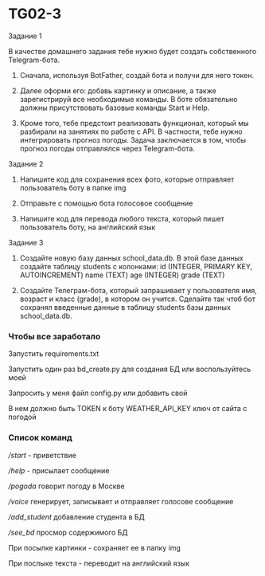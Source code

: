 # TG02-3

Задание 1

В качестве домашнего задания тебе нужно будет создать собственного Telegram-бота.

1. Сначала, используя BotFather, создай бота и получи для него токен.

2. Далее оформи его: добавь картинку и описание, а также зарегистрируй все необходимые команды. В боте обязательно должны присутствовать базовые команды Start и Help.

3. Кроме того, тебе предстоит реализовать функционал, который мы разбирали на занятиях по работе с API. В частности, тебе нужно интегрировать прогноз погоды. Задача заключается в том, чтобы прогноз погоды отправлялся через Telegram-бота.

Задание 2

1. Напишите код для сохранения всех фото, которые отправляет пользователь боту в папке img

2. Отправьте с помощью бота голосовое сообщение

3. Напишите код для перевода любого текста, который пишет пользователь боту, на английский язык

Задание 3

1. Создайте новую базу данных school_data.db. В этой базе данных создайте таблицу students с колонками: id (INTEGER, PRIMARY KEY, AUTOINCREMENT) name (TEXT) age (INTEGER) grade (TEXT)

2. Создайте Телеграм-бота, который запрашивает у пользователя имя, возраст и класс (grade), в котором он учится. Сделайте так чтоб бот сохранял введенные данные в таблицу students базы данных school_data.db.

### Чтобы все заработало

Запустить requirements.txt

Запустить один раз bd_create.py для создания БД или воспользуйтесь моей

Запросить у меня файл config.py  или добавить свой

В нем должно быть
TOKEN к боту
WEATHER_API_KEY ключ от сайта с погодой

### Список команд

*/start* - приветствие

*/help* - присылает сообщение

*/pogoda* говорит погоду в Москве

*/voice* генерирует, записывает и отправляет голосове сообщение

*/add_student* добавление студента в БД

*/see_bd* просмор содержимого БД

При посылке картинки - сохраняет ее в папку img

При послыке текста - переводит на английский язык
